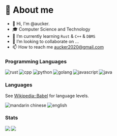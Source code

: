 # :rocket: About me

<!-- - 🎓 <del>Un</del>happy <del>dis</del>computational <del>non-</del>linguistics under~~do~~graduate @ PKU -->
- 👋 Hi, I'm @aucker.
- 🎓 Computer Science and Technology
- 🌱 I’m currently learning `Rust` & `C++` & `DBMS`
- 💞️ I’m looking to collaborate on ...
- 📫 How to reach me aucker2020@gmail.com
<!-- - 👀 I’m interested in Reading & Gaming. -->

### Programming Languages

![rust](https://img.shields.io/badge/-rust-f46623?logo=rust&style=flat&logoColor=white&link=https://www.rust-lang.org/)
![cpp](https://img.shields.io/badge/-cpp-00599C?logo=cplusplus&style=flat&logoColor=white&link=https://isocpp.org/)
![python](https://img.shields.io/badge/-python-3776ab?logo=python&style=flat&logoColor=white&link=https://www.python.org/)
![golang](https://img.shields.io/badge/-go-50b7e0?logo=go&style=flat&logoColor=white&link=https://go.dev/)
![javascript](https://img.shields.io/badge/-javascript-f7df1e?logo=javascript&style=flat&logoColor=black)
![java](https://img.shields.io/badge/-java-c52158?logo=openjdk&style=flat&logoColor=white&link=https://adoptium.net/)

### Languages

See [Wikipedia::Babel](https://en.wikipedia.org/wiki/Wikipedia:Babel) for language levels.

![mandarin chinese](https://img.shields.io/badge/Mandarin%20Chinese-N-6ef7a7?style=flat)
![english](https://img.shields.io/badge/English-3-99b3ff?style=flat)

### Stats

<img align="left" src="https://github-readme-stats.vercel.app/api?username=aucker&show_icons=true&theme=graywhite&hide_border=true&include_all_commits=true&count_private=true">
<img align="left" src="https://github-readme-stats.vercel.app/api/top-langs/?username=aucker&theme=graywhite&hide_border=true&count_private=true&hide=css,html&layout=compact">

<!-- ![Aucker's GitHub stats](https://github-readme-stats.vercel.app/api?username=aucker&count_private=true) -->
<!-- ![Top Langs](https://github-readme-stats.vercel.app/api/top-langs/?username=aucker&hide=jupyter%20notebook&exclude_repo=ML) -->


<!-- [![profile views](https://profile-counter.glitch.me/aucker/count.svg)](https://github.com/aucker) -->
